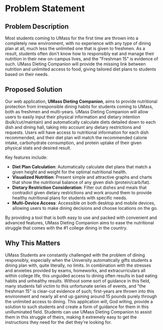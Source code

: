 # Problem Statement

## Problem Description

Most students coming to UMass for the first time are thrown into a completely new environment, with no experience with any type of dining plan at all, much less the unlimited one that is given to freshmen. As a result, students often don't know how to responsibly eat and manage their nutrition in their new on-campus lives, and the "Freshman 15" is evidence of such. UMass Dieting Companion will provide the missing link between nutrition and unlimited access to food, giving tailored diet plans to students based on their needs.

## Proposed Solution

Our web application, **UMass Dieting Companion**, aims to provide nutritional protection from irresponsible dining habits for students coming to UMass, both as freshmen and multi-years. UMass Dieting Companion will allow  users to easily input their physical information and dietary intention (bulk/cut/maintain) and automatically calculate diets detailed down to each dish and dining hall, taking into account any dietary restrictions and requests. Users will have access to nutritional information for each dish recommended, and their diet plan will match the recommended calorie intake, carbohydrate consumption, and protein uptake of their given physical stats and desired result.

Key features include:

- **Diet Plan Calculation**: Automatically calculate diet plans that match
    a given height and weight for the optimal nutritional health.
- **Visualized Nutrition**: Present simple and attractive graphs and charts
    that show the nutritional balance of any given dish (protein/carb/fat).
- **Dietary Restriction Consideration**: Filter out dishes and meals that
    contradict given dietary restrictions and work around them to provide
    healthy nutritional plans for students with specific needs.
- **Multi-Device Access**: Accessible on both desktop and mobile devices, 
    allowing users to make dining decisions and choose locations on the go.

By providing a tool that is both easy to use and packed with convenient and advanced features, UMass Dieting Companion aims to ease the nutritional struggle that comes with the #1 college dining in the country.

## Why This Matters

UMass Students are constantly challenged with the problem of dining responsibly, especially when the University automatically gifts students a dining plan with, quite literally, no limits. In combination with the stresses and anxieties provided by exams, homeworks, and extracurriculars all within college life, this unguided access to dining often results in bad eating habits and unhealthy results. Without some sort of guidance in this field, many students fall victim to this unfortunate series of events, and "the freshman 15" is clear-cut evidence of such; first-years are thrown into this environment and nearly all end up gaining around 15 pounds purely through the unlimited access to dining. This application will, God willing, provide a solution to such students and create a form of guidance for them in this unilluminated field. Students can use UMass Dieting Companion to assist them in this struggle of theirs, making it extremely easy to get the instructions they need for the diet they're looking for.